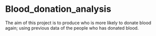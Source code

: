 # Blood_donation_analysis
The aim of this project is to produce who is more likely to donate blood again; using previous data of the people who has donated blood.
